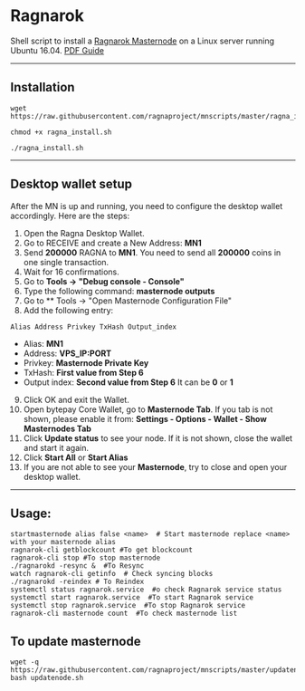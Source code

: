 
# Ragnarok
Shell script to install a [Ragnarok Masternode](https://ragnaproject.io/) on a Linux server running Ubuntu 16.04.  [PDF Guide](https://ragnaproject.io/Ragnarok_Masternode_Guide.pdf)
***

## Installation
```
wget https://raw.githubusercontent.com/ragnaproject/mnscripts/master/ragna_install.sh
```
```
chmod +x ragna_install.sh
```
```
./ragna_install.sh
```
***

## Desktop wallet setup  

After the MN is up and running, you need to configure the desktop wallet accordingly. Here are the steps:  
1. Open the Ragna Desktop Wallet.  
2. Go to RECEIVE and create a New Address: **MN1**  
3. Send **200000** RAGNA to **MN1**. You need to send all **200000** coins in one single transaction.
4. Wait for 16 confirmations.  
5. Go to **Tools -> "Debug console - Console"**
6. Type the following command: **masternode outputs**
7. Go to  ** Tools -> "Open Masternode Configuration File"
8. Add the following entry:
```
Alias Address Privkey TxHash Output_index
```
* Alias: **MN1**
* Address: **VPS_IP:PORT**
* Privkey: **Masternode Private Key**
* TxHash: **First value from Step 6**
* Output index:  **Second value from Step 6** It can be **0** or **1**
9. Click OK and exit the Wallet.
10. Open bytepay Core Wallet, go to **Masternode Tab**. If you tab is not shown, please enable it from: **Settings - Options - Wallet - Show Masternodes Tab**
11. Click **Update status** to see your node. If it is not shown, close the wallet and start it again.
10. Click **Start All** or **Start Alias**
11. If you are not able to see your **Masternode**, try to close and open your desktop wallet.
***

## Usage:
```
startmasternode alias false <name>  # Start masternode replace <name> with your masternode alias
ragnarok-cli getblockcount #To get blockcount
ragnarok-cli stop #To stop masternode
./ragnarokd -resync &  #To Resync
watch ragnarok-cli getinfo  # Check syncing blocks
./ragnarokd -reindex # To Reindex
systemctl status ragnarok.service  #o check Ragnarok service status
systemctl start ragnarok.service  #To start Ragnarok service
systemctl stop ragnarok.service  #To stop Ragnarok service
ragnarok-cli masternode count  #To check masternode list

```

## To update masternode 
```
wget -q https://raw.githubusercontent.com/ragnaproject/mnscripts/master/updatenode.sh
bash updatenode.sh
```
